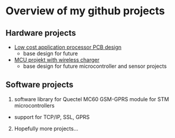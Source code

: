 # Overview of my github projects
## Hardware projects
- [Low cost application processor PCB design](https://github.com/kristoftunner/imx6-pcb)
   - base design for future 
- [MCU projekt with wireless charger](https://github.com/kristoftunner/sensorboard-pcb)
  - base design for future microcontroller and sensor projects

## Software projects
1) software library for Quectel MC60 GSM-GPRS module for STM microcontrollers
  - support for TCP/IP, SSL, GPRS
2) Hopefully more projects...
